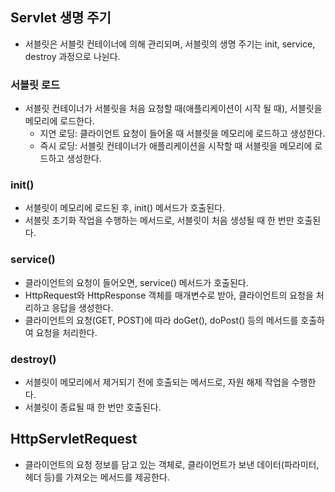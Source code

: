 ## Servlet 생명 주기
- 서블릿은 서블릿 컨테이너에 의해 관리되며, 서블릿의 생명 주기는 init, service, destroy 과정으로 나뉜다.

### 서블릿 로드
- 서블릿 컨테이너가 서블릿을 처음 요청할 때(애플리케이션이 시작 될 때), 서블릿을 메모리에 로드한다.
  - 지연 로딩: 클라이언트 요청이 들어올 때 서블릿을 메모리에 로드하고 생성한다.
  - 즉시 로딩: 서블릿 컨테이너가 애플리케이션을 시작할 때 서블릿을 메모리에 로드하고 생성한다.

### init()
- 서블릿이 메모리에 로드된 후, init() 메서드가 호출된다.
- 서블릿 초기화 작업을 수행하는 메서드로, 서블릿이 처음 생성될 때 한 번만 호출된다.

### service()
- 클라이언트의 요청이 들어오면, service() 메서드가 호출된다.
- HttpRequest와 HttpResponse 객체를 매개변수로 받아, 클라이언트의 요청을 처리하고 응답을 생성한다.
- 클라이언트의 요청(GET, POST)에 따라 doGet(), doPost() 등의 메서드를 호출하여 요청을 처리한다.

### destroy()
- 서블릿이 메모리에서 제거되기 전에 호출되는 메서드로, 자원 해제 작업을 수행한다.
- 서블릿이 종료될 때 한 번만 호출된다.

## HttpServletRequest
- 클라이언트의 요청 정보를 담고 있는 객체로, 클라이언트가 보낸 데이터(파라미터, 헤더 등)를 가져오는 메서드를 제공한다.
